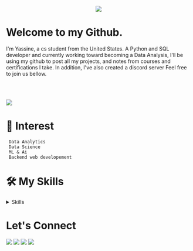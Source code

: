 <p align="center">
 <img src="https://user-images.githubusercontent.com/68094236/201511312-8e93c2c6-4110-46c3-9915-158a0958088b.gif">
</p>

<h1 align="left">Welcome to my Github. </h1>

I'm Yassine, a cs student from the United States. A Python and SQL developer and currently working toward becoming a Data Analysis, I'll be using my github to post all my projects, and notes from courses and certifications I take. In addition, I've also created a discord server Feel free to join us bellow.

<br>
<br>

[<img src = "https://img.shields.io/badge/Server-%2320A1F1.svg?&style=for-the-badge&logo=discord&logoColor=">](https://discord.gg/cmDChyUEXB)   

# 📌 Interest 
     Data Analytics
     Data Science
     ML & Ai 
     Backend web developement
    
# 🛠️ My Skills
<details>
    <summary>Skills</summary>

 
  ### Programing Language & Technologies :
 
   ![Python](https://img.shields.io/badge/python-%3776AB.svg?style=for-the-badge&logo=python&logoColor=white&color=3776AB) ![HTML](https://img.shields.io/badge/html5-%3776AB.svg?style=for-the-badge&logo=html5&logoColor=white&color=E34F26) ![CSS](https://img.shields.io/badge/css3-%1572B6.svg?style=for-the-badge&logo=css3&logoColor=white&color=1572B6) 
  ### Frameworks:
  
   <span> <img src="https://img.shields.io/badge/flask-%4479A1.svg?style=for-the-badge&logo=flask&logoColor=black&color=white"></span>  ![Bootstrap](https://img.shields.io/badge/bootstrap-%3776AB.svg?style=for-the-badge&logo=bootstrap&logoColor=white&color=563D7C)
 
    
  ### Modules & Library:
   ```Numpy, Pandas, Request,Beautiful Soup 4, Turtle, Tkinter, Selenium Web Driver, ```

  ### Databases:

   ![MySQL](https://img.shields.io/badge/mysql-%4479A1.svg?style=for-the-badge&logo=mysql&logoColor=blue&color=white) ![PostgreSQL](https://img.shields.io/badge/postgresql-%4479A1.svg?style=for-the-badge&logo=postgresql&logoColor=white&color=4479A1) ![SQLite](https://img.shields.io/badge/SQLite-%4479A1.svg?style=for-the-badge&logo=sqlite&logoColor=blue&color=white) 


  ### Tools:    
   <span> <img src="https://img.shields.io/badge/git-%3776AB.svg?style=for-the-badge&logo=git&logoColor=white&color=F05032"></span>
   <span> <img src="https://img.shields.io/badge/tableau-%4479A1.svg?style=for-the-badge&logo=tableau&logoColor=white&color=orange"></span>
   <span> <img src="https://img.shields.io/badge/postman-%4479A1.svg?style=for-the-badge&logo=postman&logoColor=white&color=orange"> </span>
   <span> <img src= "https://img.shields.io/badge/power_Bi-%4479A1.svg?style=for-the-badge&logo=power-bi&logoColor=white&color=yellow"><span>
   <span> <img src="https://img.shields.io/badge/Vscode-%4479A1.svg?style=for-the-badge&logo=visualstudiocode&logoColor=blue&color=white"></span>
   <span> <img src="https://img.shields.io/badge/Pycharm-%4479A1.svg?style=for-the-badge&logo=Pycharm&logoColor=black&color=gree"></span>
   <span> <img src="https://img.shields.io/badge/Excel-%4479A1.svg?style=for-the-badge&logo=Pycharm&logoColor=black&color=gree"></span>


</details>

# Let's Connect
[<img src = "https://img.shields.io/badge/twitter-%2320A1F1.svg?&style=for-the-badge&logo=twitter&logoColor=white">](https://twitter.com/yassine_227) [<img src="https://img.shields.io/badge/linkedin-%230077B5.svg?&style=for-the-badge&logo=linkedin&logoColor=white" />](https://www.linkedin.com/in/yassine-issoufou-7767a021a/) [<img src = "https://img.shields.io/badge/discord-%2320A1F1.svg?&style=for-the-badge&logo=discord&logoColor=">](https://discordapp.com/users/829250377190080522) [<img src = "https://custom-icon-badges.demolab.com/badge/Website_Coming_soon-4c4c51?style=for-the-badge&logo=link&logoColor=white">]() 
